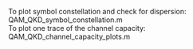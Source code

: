 To plot symbol constellation and check for dispersion: 				QAM_QKD_symbol_constellation.m </br>
To plot one trace of the channel capacity: 							QAM_QKD_channel_capacity_plots.m
